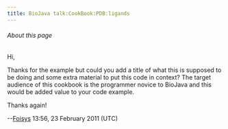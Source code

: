 ```yaml
---
title: BioJava talk:CookBook:PDB:ligands
---
```


###### About this page

Hi,

Thanks for the example but could you add a title of what this is
supposed to be doing and some extra material to put this code in
context? The target audience of this cookbook is the programmer novice
to BioJava and this would be added value to your code example.

Thanks again!

--[Foisys](User:Foisys "wikilink") 13:56, 23 February 2011 (UTC)
